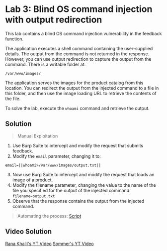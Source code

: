 # Lab 3: Blind OS command injection with output redirection

This lab contains a blind OS command injection vulnerability in the feedback function.

The application executes a shell command containing the user-supplied details. The output from the command is not returned in the response. However, you can use output redirection to capture the output from the command. There is a writable folder at:
```
/var/www/images/
```
The application serves the images for the product catalog from this location. You can redirect the output from the injected command to a file in this folder, and then use the image loading URL to retrieve the contents of the file.

To solve the lab, execute the `whoami` command and retrieve the output.

## Solution
> Manual Exploitation
1. Use Burp Suite to intercept and modify the request that submits feedback.
2. Modify the `email` parameter, changing it to:
```
email=||whoami>/var/www/images/output.txt||
```
3. Now use Burp Suite to intercept and modify the request that loads an image of a product.
4. Modify the filename parameter, changing the value to the name of the file you specified for the output of the injected command: `filename=output.txt`
5. Observe that the response contains the output from the injected command.

> Automating the process: [Script](https://github.com/darshannn10/PortSwiggers-Web-Sec-Academy/blob/main/OS%20Command%20Injection/lab-03/lab-03-script.py)

## Video Solution
[Rana Khalil's YT Video](https://youtu.be/4Wl9Ap8cmqQ)
[Sommer's YT Video](https://youtu.be/Cocf02tBZak)
